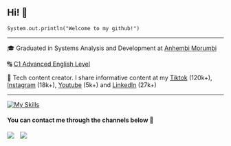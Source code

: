 ## Hi! 👋
<code>System.out.println("Welcome to my github!")</code>

<hr>

<p>🎓 Graduated in Systems Analysis and Development at <a href="https://portal.anhembi.br/?gad_source=1&gclid=CjwKCAiApuCrBhAuEiwA8VJ6JiDseguF4XHpGJ1gHQAwfFJtjnb7r05FtNFFAayWa_aFYNKWyJLu0BoCi0MQAvD_BwE" target="blank_">Anhembi Morumbi</a></p>
<p>🔠 <a href="https://www.efset.org/cert/KjKPY3">C1 Advanced English Level</a></p>
<p>🎥 Tech content creator. I share informative content at my <a href="https://www.tiktok.com/@souzaa.dev" target="_blank">Tiktok</a> (120k+), <a href="https://www.instagram.com/souzaa.dev/" target="_blank">Instagram</a> (18k+), <a href="https://www.youtube.com/channel/UCyVjCn2LHImr0ZXL4BpOMug" target="_blank">Youtube</a> (5k+) and <a href="https://www.linkedin.com/in/vitor-souzaa/" target="_blank">LinkedIn</a> (27k+)</p>
<hr>

[![My Skills](https://skillicons.dev/icons?i=java,spring,mysql,javascript,figma,html,css)](https://skillicons.dev)

 
 
  #### You can contact me through the channels below :speech_balloon:
 
<div> 
  <a href = "mailto:gabryelibaldi42@gmail.com"><img src="https://img.shields.io/badge/-Gmail-%23333?style=for-the-badge&logo=gmail&logoColor=white"></a>
  <a href="https://www.linkedin.com/in/gabryelibaldi/" target="_blank"><img src="https://img.shields.io/badge/-LinkedIn-%230077B5?style=for-the-badge&logo=linkedin&logoColor=white" target="_blank" style="margin-left: 10px;"></a> 
</div>
